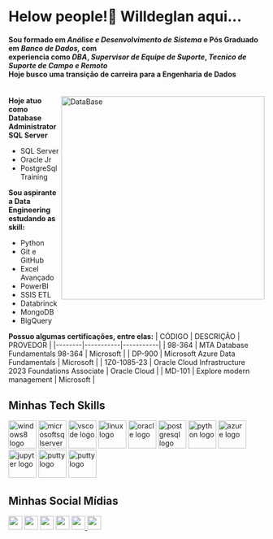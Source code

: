 # Helow people!👋 Willdeglan aqui...

<!-- apresentação -->
#### Sou formado em _Análise e Desenvolvimento de Sistema_ e Pós Graduado em _Banco de Dados,_ com <br> experiencia como _DBA_, _Supervisor de Equipe de Suporte_, _Tecnico de Suporte de Campo e Remoto_ <br> Hoje busco uma transição de carreira para a __Engenharia de Dados__ <br> <br> 
<!-- logos DB grande -->
<img src="https://github.com/user-attachments/assets/a0075332-1c3f-4902-acc7-d91d11e243cf" width="400px" align="right" alt="DataBase" />

**Hoje atuo como Database Administrator SQL Server**
- SQL Server
- Oracle Jr
- PostgreSql Training 
  
**Sou aspirante a Data Engineering estudando as skill:**
- Python
- Git e GitHub
- Excel Avançado 
- PowerBI
- SSIS ETL
- Databrinck
- MongoDB
- BigQuery

**Possuo algumas certificações, entre elas:**
| CÓDIGO | DESCRIÇÃO | PROVEDOR |
|--------|-----------|-----------|
| 98-364 |  MTA Database Fundamentals 98-364 | Microsoft |
| DP-900 | Microsoft Azure Data Fundamentals | Microsoft |
| 1Z0-1085-23 | Oracle Cloud Infrastructure 2023 Foundations Associate | Oracle Cloud |
| MD-101 | Explore modern management | Microsoft |



  <!-- ICONES DAS TECNOLOGIAS -->
## Minhas Tech Skills
<div align="left">
  <img src="https://cdn.jsdelivr.net/gh/devicons/devicon/icons/windows8/windows8-original.svg"                  height="55" alt="windows8 logo"  />
  <img src="https://cdn.jsdelivr.net/gh/devicons/devicon/icons/microsoftsqlserver/microsoftsqlserver-plain.svg" height="55" alt="microsoftsqlserver logo"  />
  <img src="https://cdn.jsdelivr.net/gh/devicons/devicon/icons/vscode/vscode-original.svg"                      height="55" alt="vscode logo"  />
  <img src="https://cdn.jsdelivr.net/gh/devicons/devicon/icons/linux/linux-original.svg"                        height="55" alt="linux logo"  />
  <img src="https://cdn.jsdelivr.net/gh/devicons/devicon/icons/oracle/oracle-original.svg"                      height="55" alt="oracle logo"  />
  <img src="https://cdn.jsdelivr.net/gh/devicons/devicon/icons/postgresql/postgresql-original.svg"              height="55" alt="postgresql logo"  />
  <img src="https://cdn.jsdelivr.net/gh/devicons/devicon/icons/python/python-original.svg"                      height="55" alt="python logo"  />
  <img src="https://cdn.jsdelivr.net/gh/devicons/devicon/icons/azure/azure-original.svg"                        height="55" alt="azure logo"  />
  <img src="https://cdn.jsdelivr.net/gh/devicons/devicon/icons/jupyter/jupyter-original.svg"                    height="55" alt="jupyter logo"  />
  <img src="https://cdn.jsdelivr.net/gh/devicons/devicon/icons/putty/putty-original.svg"                        height="55" alt="putty logo"  />
  <img src="https://cdn.jsdelivr.net/gh/devicons/devicon@latest/icons/pandas/pandas-original-wordmark.svg"      height="55" alt="putty logo" />
</div>

<!-- Social midias -->
## Minhas Social Mídias
<div align="left">
  <a href="https://www.youtube.com/@sqldicas" target="_blank">         <img src="https://img.shields.io/badge/YouTube-FF0000?style=for-the-badge&logo=youtube&logoColor=white"                                         height="27"></a>
  <a href="https://instagram.com/willdeglan" target="_blank">          <img src="https://img.shields.io/badge/-Instagram-%23E4405F?style=for-the-badge&logo=instagram&logoColor=white"                                 height="27"></a>
  <a href = "mailto:willdeglan@gmail.com">                             <img src="https://img.shields.io/badge/-Gmail-%23333?style=for-the-badge&logo=gmail&logoColor=white"                                            height="27"></a>
  <a href="https://www.linkedin.com/in/willdeglan" target="_blank">    <img src="https://img.shields.io/badge/-LinkedIn-%230077B5?style=for-the-badge&logo=linkedin&logoColor=white"                                   height="27"></a> 
  <a href="https://instagram.com/sqldicas" target="_blank">            <img src="https://img.shields.io/static/v1?message=SQLDicas&logo=instagram&label=&color=E4405F&logoColor=white&labelColor=&style=for-the-badge" height="27"> </a>
  <a href="https://www.willdeglan.com.br" target="_blank">             <img src="https://img.shields.io/static/v1?message=Meu_Portal&logo=medium&label=&color=FF0000&logoColor=green&labelColor=&style=for-the-badge"  height="27"> </a>
</div>
